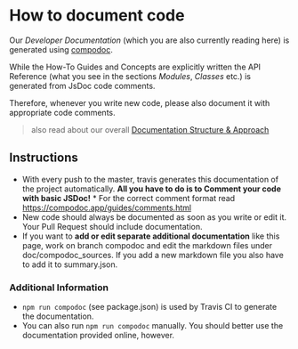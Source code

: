 # How to document code

Our _Developer Documentation_ (which you are also currently reading here) is generated using [compodoc](https://github.com/compodoc/compodoc/).

While the How-To Guides and Concepts are explicitly written
the API Reference (what you see in the sections _Modules_, _Classes_ etc.) is generated from JsDoc code comments.

Therefore, whenever you write new code, please also document it with appropriate code comments.

> also read about our overall [Documentation Structure & Approach](../concepts/documentation-structure.html)

## Instructions

- With every push to the master, travis generates this documentation of the project automatically.
  **All you have to do is to Comment your code with basic JSDoc!** \* For the correct comment format read https://compodoc.app/guides/comments.html
- New code should always be documented as soon as you write or edit it.
  Your Pull Request should include documentation.
- If you want to **add or edit separate additional documentation** like this page, work on branch compodoc and edit the markdown files under doc/compodoc_sources.
  If you add a new markdown file you also have to add it to summary.json.

### Additional Information

- `npm run compodoc` (see package.json) is used by Travis CI to generate the documentation.
- You can also run `npm run compodoc` manually. You should better use the documentation provided online, however.
